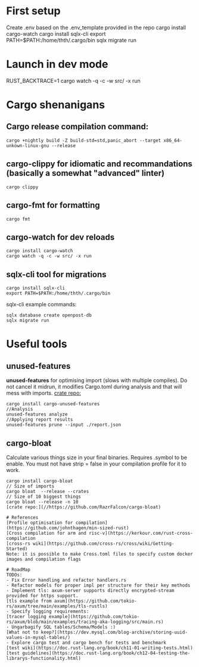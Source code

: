 # First setup
Create .env based on the .env_template provided in the repo
cargo install cargo-watch
cargo install sqlx-cli
export PATH=$PATH:/home/thth/.cargo/bin
sqlx migrate run
# Launch in dev mode
RUST_BACKTRACE=1 cargo watch -q -c -w src/ -x run

# Cargo shenanigans
## Cargo release compilation command:
```
cargo +nightly build -Z build-std=std,panic_abort --target x86_64-unkown-linux-gnu --release
```
## cargo-clippy for idiomatic and recommandations (basically a somewhat "advanced" linter)
```
cargo clippy
```
## cargo-fmt for formatting
```
cargo fmt
```
## cargo-watch for dev reloads
```
cargo install cargo-watch
cargo watch -q -c -w src/ -x run
```
## sqlx-cli tool for migrations
```
cargo install sqlx-cli
export PATH=$PATH:/home/thth/.cargo/bin
```
sqlx-cli example commands:
```
sqlx database create openpost-db
sqlx migrate run
```
# Useful tools
## unused-features
__unused-features__ for optimising import (slows with multiple compiles). Do not cancel it midrun,
it modifies Cargo.toml during analysis and that will mess with imports.
[crate repo:](https://github.com/TimonPost/cargo-unused-features)

```
cargo install cargo-unused-features
//Analysis 
unused-features analyze
//Applying report results
unused-features prune --input ./report.json
```
## cargo-bloat
Calculate various things size in your final binaries. Requires .symbol to be enable.
You must not have strip = false in your compilation profile for it to work.
```
cargo install cargo-bloat
// Size of imports
cargo bloat  --release --crates
// Size of 10 biggest things
cargo bloat --release -n 10
[crate repo:](//https://github.com/RazrFalcon/cargo-bloat)

# References
[Profile optimisation for compilation](https://github.com/johnthagen/min-sized-rust)
[Cross compilation for arm and risc-v](https://kerkour.com/rust-cross-compilation
[cross-rs wiki](https://github.com/cross-rs/cross/wiki/Getting-Started)
Note: it is possible to make Cross.toml files to specify custom docker images and compilation flags

# RoadMap
TODOs:
- Fix Error handling and refactor handlers.rs
- Refactor models for proper impl per structure for their key methods
- Implement tls: axum-server supports directly encrypted-stream provided for https support.
[tls example from axum](https://github.com/tokio-rs/axum/tree/main/examples/tls-rustls)
- Specify logging requirements:
[tracer logging example](https://github.com/tokio-rs/axum/blob/main/examples/tracing-aka-logging/src/main.rs)
- Ungarbagify SQL tables/Schema/Models :)
[What not to keep?](https://dev.mysql.com/blog-archive/storing-uuid-values-in-mysql-tables/)
- Explore cargo test and cargo bench for tests and benchmark
[test wiki](https://doc.rust-lang.org/book/ch11-01-writing-tests.html)
[test guidelines](https://doc.rust-lang.org/book/ch12-04-testing-the-librarys-functionality.html)
